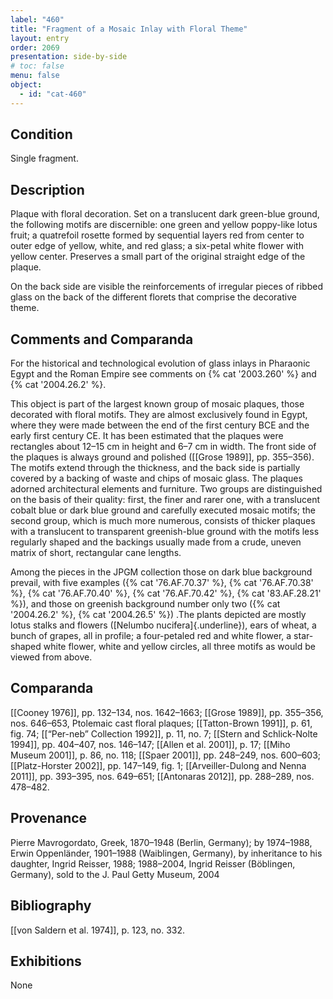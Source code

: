 ```yaml
---
label: "460"
title: "Fragment of a Mosaic Inlay with Floral Theme"
layout: entry
order: 2069
presentation: side-by-side
# toc: false
menu: false
object:
  - id: "cat-460"
---
```


## Condition

Single fragment.

## Description

Plaque with floral decoration. Set on a translucent dark green-blue ground, the following motifs are discernible: one green and yellow poppy-like lotus fruit; a quatrefoil rosette formed by sequential layers red from center to outer edge of yellow, white, and red glass; a six-petal white flower with yellow center. Preserves a small part of the original straight edge of the plaque.

On the back side are visible the reinforcements of irregular pieces of ribbed glass on the back of the different florets that comprise the decorative theme.

##  Comments and Comparanda

For the historical and technological evolution of glass inlays in Pharaonic Egypt and the Roman Empire see comments on {% cat '2003.260' %} and {% cat '2004.26.2' %}.

This object is part of the largest known group of mosaic plaques, those decorated with floral motifs. They are almost exclusively found in Egypt, where they were made between the end of the first century BCE and the early first century CE. It has been estimated that the plaques were rectangles about 12–15 cm in height and 6–7 cm in width. The front side of the plaques is always ground and polished ([[Grose 1989]], pp. 355–356). The motifs extend through the thickness, and the back side is partially covered by a backing of waste and chips of mosaic glass. The plaques adorned architectural elements and furniture. Two groups are distinguished on the basis of their quality: first, the finer and rarer one, with a translucent cobalt blue or dark blue ground and carefully executed mosaic motifs; the second group, which is much more numerous, consists of thicker plaques with a translucent to transparent greenish-blue ground with the motifs less regularly shaped and the backings usually made from a crude, uneven matrix of short, rectangular cane lengths.

Among the pieces in the JPGM collection those on dark blue background prevail, with five examples ({% cat '76.AF.70.37' %}, {% cat '76.AF.70.38' %}, {% cat '76.AF.70.40' %}, {% cat '76.AF.70.42' %}, {% cat '83.AF.28.21' %}), and those on greenish background number only two ({% cat '2004.26.2' %}, {% cat '2004.26.5' %}) .The plants depicted are mostly lotus stalks and flowers ([Nelumbo nucifera]{.underline}), ears of wheat, a bunch of grapes, all in profile; a four-petaled red and white flower, a star-shaped white flower, white and yellow circles, all three motifs as would be viewed from above.

## Comparanda

[[Cooney 1976]], pp. 132–134, nos. 1642–1663; [[Grose 1989]], pp. 355–356, nos. 646–653, Ptolemaic cast floral plaques; [[Tatton-Brown 1991]], p. 61, fig. 74; [[“Per-neb” Collection 1992]], p. 11, no. 7; [[Stern and Schlick-Nolte 1994]], pp. 404–407, nos. 146–147; [[Allen et al. 2001]], p. 17; [[Miho Museum 2001]], p. 86, no. 118; [[Spaer 2001]], pp. 248–249, nos. 600–603; [[Platz-Horster 2002]], pp. 147–149, fig. 1; [[Arveiller-Dulong and Nenna 2011]], pp. 393–395, nos. 649–651; [[Antonaras 2012]], pp. 288–289, nos. 478–482.

## Provenance

Pierre Mavrogordato, Greek, 1870–1948 (Berlin, Germany); by 1974–1988, Erwin Oppenländer, 1901–1988 (Waiblingen, Germany), by inheritance to his daughter, Ingrid Reisser, 1988; 1988–2004, Ingrid Reisser (Böblingen, Germany), sold to the J. Paul Getty Museum, 2004

## Bibliography

[[von Saldern et al. 1974]], p. 123, no. 332.

## Exhibitions

None